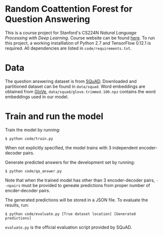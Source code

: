 # Random Coattention Forest for Question Answering

This is a course project for Stanford's CS224N *Natural Language Processing with Deep Learning*. Course website can be found [here](http://web.stanford.edu/class/cs224n/). To run this project, a working installlation of Python 2.7 and TensorFlow 0.12.1 is required. All dependencies are listed in `code/requirements.txt`.

# Data

The question answering dataset is from [SQuAD](https://rajpurkar.github.io/SQuAD-explorer/). Downloaded and partitioned dataset can be found in `data/squad`. Word embeddings are obtained from [GloVe](https://nlp.stanford.edu/projects/glove/), `data/squad/glove.trimmed.100.npz` contains the word embeddings used in our model.

# Train and run the model

Train the model by running:

`$ python code/train.py`

When not explicitly specified, the model trains with 3 independent encoder-decoder pairs.

Generate predicted answers for the development set by running:

`$ python code/qa_answer.py`

Note that when the trained model has other than 3 encoder-decoder pairs, `--npairs` must be provided to geneate predictions from proper number of encder-decoder pairs.

The generated predictions will be stored in a JSON file. To evaluate the results, run:

`$ python code/evaluate.py [True dataset location] [Generated predictions]`

`evaluate.py` is the official evaluation script provided by SQuAD.
